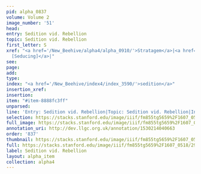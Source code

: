 ```yaml
---
pid: alpha_0837
volume: Volume 2
image_number: '51'
head: 
entry: Sedition vid. Rebellion
topic: Sedition vid. Rebellion
first_letter: S
xref: "<a href='/New_Beehive/alpha4/alpha_0910/'>Stratagem</a>|<a href='/New_Beehive/toc_vol2/toc2_224/'>1152
  [Seducing]</a>|"
see: 
page: 
add: 
type: 
index: "<a href='/New_Beehive/index4/index_3590/'>sedition</a>"
insertion_xref: 
insertion: 
item: "#item-8888fc3ff"
unparsed: 
line: 'Entry: Sedition vid. Rebellion|Topic: Sedition vid. Rebellion|Index: sedition|#item-8888fc3ff'
selection: https://stacks.stanford.edu/image/iiif/fm855tg5659%2F1607_0518/290,776,692,105/full/0/default.jpg
full_image: https://stacks.stanford.edu/image/iiif/fm855tg5659%2F1607_0518/full/full/0/default.jpg
annotation_uri: http://dev.llgc.org.uk/annotation/1530214040663
order: '837'
thumbnail: https://stacks.stanford.edu/image/iiif/fm855tg5659%2F1607_0518/290,776,600,180/250,/0/default.jpg
full: https://stacks.stanford.edu/image/iiif/fm855tg5659%2F1607_0518/290,776,692,105/full/0/default.jpg
label: Sedition vid. Rebellion
layout: alpha_item
collection: alpha4
---
```

